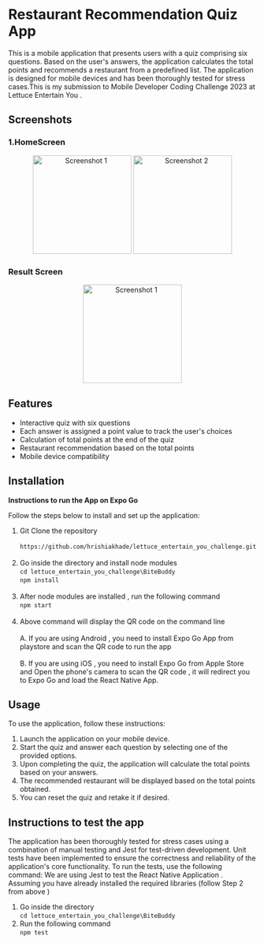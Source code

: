 # Restaurant Recommendation Quiz App
 This is a mobile application that presents users with a quiz comprising six questions. Based on the user's answers, the application calculates the total points and recommends a restaurant from a predefined list. The application is designed for mobile devices and has been thoroughly tested for stress cases.This is my submission to Mobile Developer Coding Challenge 2023 at Lettuce Entertain You .

## Screenshots


### 1.HomeScreen  
<div align="center">
  <img src="https://github.com/hrishiakhade/lettuce_entertain_you_challenge/assets/20705523/c4b3c3de-753b-4c7d-8f0e-53ed84610974" alt="Screenshot 1" width="200"/>
  <img src="https://github.com/hrishiakhade/lettuce_entertain_you_challenge/assets/20705523/ca88194d-1624-4f3a-9ab5-42e224dfbeb1" alt="Screenshot 2" width="200"/>
</div>

### Result Screen  
<div align="center">
  <img src="https://github.com/hrishiakhade/lettuce_entertain_you_challenge/assets/20705523/9ccdc705-0b4d-49cd-8f48-c15961be6471" alt="Screenshot 1" width="200"/>
</div>

## Features

- Interactive quiz with six questions
- Each answer is assigned a point value to track the user's choices
- Calculation of total points at the end of the quiz
- Restaurant recommendation based on the total points
- Mobile device compatibility

## Installation
**Instructions to run the App on Expo Go**

Follow the steps below to install and set up the application:

1. Git Clone the repository  
``` https://github.com/hrishiakhade/lettuce_entertain_you_challenge.git```  <br /><br />
2. Go inside the directory and install node modules  
``` cd lettuce_entertain_you_challenge\BiteBuddy ```  
``` npm install ```    <br /><br />
3. After node modules are installed , run the following command  
``` npm start ```  <br /><br />
4. Above command will display the QR code on the command line   <br /><br />
    A. If you are using Android , you need to install Expo Go App from playstore and scan the QR code to run the app  <br /><br />
    B. If you are using iOS , you need to install Expo Go from Apple Store and Open the phone's camera to scan the QR code , it will redirect you to Expo Go and load the React Native App. 

## Usage

To use the application, follow these instructions:

1. Launch the application on your mobile device.
2. Start the quiz and answer each question by selecting one of the provided options.
3. Upon completing the quiz, the application will calculate the total points based on your answers.
4. The recommended restaurant will be displayed based on the total points obtained.
5. You can reset the quiz and retake it if desired.
    
## Instructions to test the app<br />
The application has been thoroughly tested for stress cases using a combination of manual testing and Jest for test-driven development. Unit tests have been implemented to ensure the correctness and reliability of the application's core functionality.
To run the tests, use the following command:
We are using Jest to test the React Native Application . Assuming you have already installed the required libraries (follow Step 2 from above )  

1. Go inside the directory   
``` cd lettuce_entertain_you_challenge\BiteBuddy ```  
2. Run the following command  
``` npm test ```
